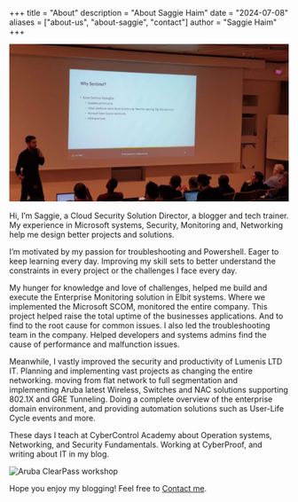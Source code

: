 +++
title = "About"
description = "About Saggie Haim"
date = "2024-07-08"
aliases = ["about-us", "about-saggie", "contact"]
author = "Saggie Haim"
+++

![Azure Sentinel – Microsoft first MSSP’s event in ILDC](images/ILDCspeaker.jpeg)

Hi, I’m Saggie, a Cloud Security Solution Director, a blogger and tech trainer. My experience in Microsoft systems, Security, Monitoring and, Networking help me design better projects and solutions.

I’m motivated by my passion for troubleshooting and Powershell. Eager to keep learning every day. Improving my skill sets to better understand the constraints in every project or the challenges I face every day.

My hunger for knowledge and love of challenges, helped me build and execute the Enterprise Monitoring solution in Elbit systems. Where we implemented the Microsoft SCOM, monitored the entire company. This project helped raise the total uptime of the businesses applications. And to find to the root cause for common issues. I also led the troubleshooting team in the company. Helped developers and systems admins find the cause of performance and malfunction issues.

Meanwhile, I vastly improved the security and productivity of Lumenis LTD IT. Planning and implementing vast projects as changing the entire networking. moving from flat network to full segmentation and implementing Aruba latest Wireless, Switches and NAC solutions supporting 802.1X and GRE Tunneling. Doing a complete overview of the enterprise domain environment, and providing automation solutions such as User-Life Cycle events and more.

These days I teach at CyberControl Academy about Operation systems, Networking, and Security Fundamentals. Working at CyberProof, and writing about IT in my blog.


![Aruba ClearPass workshop](/images/Arubaspeaker.jpeg)

Hope you enjoy my blogging! Feel free to [Contact me]().